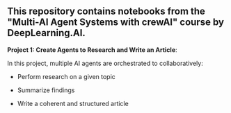 ## **This repository contains notebooks from the "Multi-AI Agent Systems with crewAI" course by DeepLearning.AI.**

**Project 1: Create Agents to Research and Write an Article**: 


In this project, multiple AI agents are orchestrated to collaboratively:

* Perform research on a given topic

* Summarize findings

* Write a coherent and structured article
